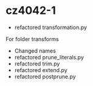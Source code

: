 # cz4042-1

- refactored transformation.py

For folder transforms
- Changed names
- refactored prune_literals.py
- refactored trim.py
- refactored extend.py
- refactored postprune.py